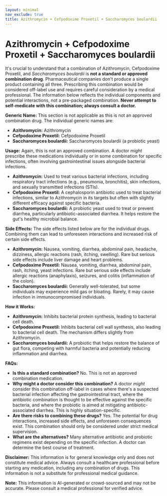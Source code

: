```yaml
---
layout: minimal
nav_exclude: true
title: Azithromycin + Cefpodoxime Proxetil + Saccharomyces boulardii
---
```


# Azithromycin + Cefpodoxime Proxetil + Saccharomyces boulardii

It's crucial to understand that a combination of Azithromycin, Cefpodoxime Proxetil, and *Saccharomyces boulardii* is **not a standard or approved combination drug**.  Pharmaceutical companies don't produce a single product containing all three.  Prescribing this combination would be considered off-label use and requires careful consideration by a medical professional.  The information below reflects the individual components and potential interactions, not a pre-packaged combination.  **Never attempt to self-medicate with this combination; always consult a doctor.**

**Generic Name:**  This section is not applicable as this is not an approved combination drug.  The individual generic names are:

* **Azithromycin:** Azithromycin
* **Cefpodoxime Proxetil:** Cefpodoxime Proxetil
* **Saccharomyces boulardii:**  Saccharomyces boulardii (a probiotic yeast)

**Usage:**  Again, this is not an approved combination.  A doctor *might* prescribe these medications individually or in some combination for specific infections, often involving gastrointestinal issues alongside bacterial infections.

* **Azithromycin:** Used to treat various bacterial infections, including respiratory tract infections (e.g., pneumonia, bronchitis), skin infections, and sexually transmitted infections (STIs).
* **Cefpodoxime Proxetil:**  A cephalosporin antibiotic used to treat bacterial infections, similar to Azithromycin in its targets but often with slightly different efficacy against specific bacteria.
* **Saccharomyces boulardii:** A probiotic yeast used to treat or prevent diarrhea, particularly antibiotic-associated diarrhea.  It helps restore the gut's healthy microbial balance.

**Side Effects:**  The side effects listed below are for the individual drugs.  Combining them can lead to unforeseen interactions and increased risk of certain side effects.

* **Azithromycin:** Nausea, vomiting, diarrhea, abdominal pain, headache, dizziness, allergic reactions (rash, itching, swelling).  Rare but serious side effects include liver damage and heart problems.
* **Cefpodoxime Proxetil:** Nausea, vomiting, diarrhea, abdominal pain, rash, itching, yeast infections.  Rare but serious side effects include allergic reactions (anaphylaxis), seizures, and colitis (inflammation of the colon).
* **Saccharomyces boulardii:** Generally well-tolerated, but some individuals may experience mild gas or bloating.  Rarely, it may cause infection in immunocompromised individuals.


**How it Works:**

* **Azithromycin:**  Inhibits bacterial protein synthesis, leading to bacterial cell death.
* **Cefpodoxime Proxetil:** Inhibits bacterial cell wall synthesis, also leading to bacterial cell death.  The mechanism differs slightly from Azithromycin.
* **Saccharomyces boulardii:**  A probiotic that helps restore the balance of gut flora, competing with harmful bacteria and potentially reducing inflammation and diarrhea.


**FAQs:**

* **Is this a standard combination?** No.  This is not an approved combination medication.
* **Why might a doctor consider this combination?**  A doctor *might* consider this combination off-label in cases where there's a suspected bacterial infection affecting the gastrointestinal tract, where the antibiotic combination is thought to be effective against the specific bacteria, and where the probiotic is aimed at mitigating antibiotic-associated diarrhea.  This is highly situation-specific.
* **Are there risks to combining these drugs?** Yes.  The potential for drug interactions, increased side effects, and unforeseen consequences exist.  This combination should only be considered under strict medical supervision.
* **What are the alternatives?** Many alternative antibiotic and probiotic regimens exist depending on the specific infection.  A doctor can determine the best course of treatment.

**Disclaimer:**  This information is for general knowledge only and does not constitute medical advice.  Always consult a healthcare professional before starting any medication, including any combination of drugs.  This information is not a substitute for professional medical guidance.


**Note:** This information is AI-generated or crowd-sourced and may not be accurate. Please consult a medical professional for verified advice.